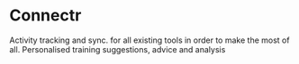 # Connectr
Activity tracking and sync. for all existing tools in order to make the most of all. Personalised training suggestions, advice and analysis
